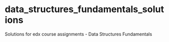 # data_structures_fundamentals_solutions
Solutions for edx course assignments - Data Structures Fundamentals
